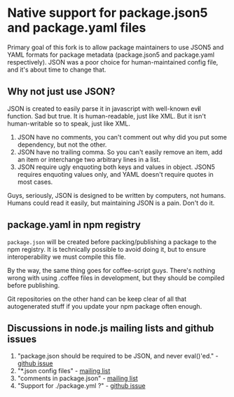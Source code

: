 Native support for package.json5 and package.yaml files
=======================================================

Primary goal of this fork is to allow package maintainers to use JSON5 and YAML formats for package metadata (package.json5 and package.yaml respectively). JSON was a poor choice for human-maintained config file, and it's about time to change that.

## Why not just use JSON?

JSON is created to easily parse it in javascript with well-known ev**i**l function. Sad but true. It is human-readable, just like XML. But it isn't human-writable so to speak, just like XML.

1. JSON have no comments, you can't comment out why did you put some dependency, but not the other.
2. JSON have no trailing comma. So you can't easily remove an item, add an item or interchange two arbitrary lines in a list.
3. JSON require ugly enquoting both keys and values in object. JSON5 requires enquoting values only, and YAML doesn't require quotes in most cases.

Guys, seriously, JSON is designed to be written by computers, not humans. Humans could read it easily, but maintaining JSON is a pain. Don't do it.

## package.yaml in npm registry

`package.json` will be created before packing/publishing a package to the npm registry. It is technically possible to avoid doing it, but to ensure interoperability we must compile this file.

By the way, the same thing goes for coffee-script guys. There's nothing wrong with using .coffee files in development, but they should be compiled before publishing.

Git repositories on the other hand can be keep clear of all that autogenerated stuff if you update your npm package often enough.

## Discussions in node.js mailing lists and github issues

1. "package.json should be required to be JSON, and never eval()'ed." - [github issue](https://github.com/isaacs/npm/issues/408)
2. "\*.json config files" - [mailing list](https://groups.google.com/forum/?fromgroups#!topic/nodejs/WVNeUlcWUDg)
3. "comments in package.json" - [mailing list](https://groups.google.com/forum/?fromgroups#!topic/nodejs/NmL7jdeuw0M)
4. "Support for ./package.yml ?" - [github issue](https://github.com/isaacs/npm/issues/3336)

